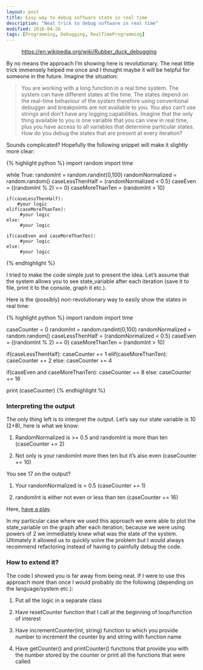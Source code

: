```yaml
---
layout: post
title: Easy way to debug software state in real time
description: "Neat trick to debug software in real time"
modified: 2016-04-26
tags: [Programming, Debugging, RealTimeProgramming]
---
```

<figure class="center">
  <img src="{{site.url}}/images/rubberDuck.jpeg" alt=""></a>
	<figcaption><a href="https://en.wikipedia.org/wiki/Rubber_duck_debugging" title="Rubber Duck Debugging">https://en.wikipedia.org/wiki/Rubber_duck_debugging</a></figcaption>
</figure>

By no means the approach I’m showing here is revolutionary. The neat little trick immensely helped me once and I thought maybe it will be helpful for someone in the future.
Imagine the situation:

<!-- more -->
>You are working with a long function in a real time system. The system can have different states at the time. The states depend on the real-time behaviour of the system therefore using conventional debugger and breakpoints are not available to you. You also can’t use strings and don’t have any logging capabilities. Imagine that the only thing available to you is one variable that you can view in real time, plus you have access to all variables that determine particular states. How do you debug the states that are present at every iteration?

Sounds complicated? Hopefully the following snippet will make it slightly more clear:

{% highlight python %}
import random
import time

while True:
    randomInt = random.randint(0,100)
    randomNormalized = random.random()
    caseLessThenHalf = (randomNormalized < 0.5)
    caseEven = ((randomInt % 2) == 0)
    caseMoreThanTen = (randomInt > 10)

    if(caseLessThenHalf):
        #your logic
    elif(caseMoreThanTen):
         #your logic
    else:
         #your logic

    if(caseEven and caseMoreThanTen):
         #your logic
    else:
         #your logic
{% endhighlight %}

I tried to make the code simple just to present the idea. Let’s assume that the system allows you to see state_variable after each iteration (save it to file, print it to the console, graph it etc.).

Here is the (possibly) non-revolutionary way to easily show the states in real time:

{% highlight python %}
import random
import time

caseCounter = 0
randomInt = random.randint(0,100)
randomNormalized = random.random()
caseLessThenHalf = (randomNormalized < 0.5)
caseEven = ((randomInt % 2) == 0)
caseMoreThanTen = (randomInt > 10)

if(caseLessThenHalf):
    caseCounter += 1
elif(caseMoreThanTen):
    caseCounter += 2
else:
    caseCounter += 4

if(caseEven and caseMoreThanTen):
    caseCounter += 8
else:
    caseCounter += 16

print (caseCounter)
{% endhighlight %}

### Interpreting the output
The only thing left is to interpret the output. Let’s say our state variable is 10 (2+8), here is what we know:

1. RandomNormalized is >= 0.5 and randomInt is more than ten (caseCounter += 2)

2. Not only is your randomInt more then ten but it’s also even (caseCounter += 10)

You see 17 on the output?

1. Your randomNormalized is < 0.5 (caseCounter += 1)

2. randomInt is either not even or less than ten (caseCounter += 16)

Here, [have a play](https://repl.it/CJBU/0/).

In my particular case where we used this approach we were able to plot the state_variable on the graph after each iteration, because we were using powers of 2 we immediately knew what was the state of the system. Ultimately it allowed us to quickly solve the problem but I would always recommend refactoring instead of having to painfully debug the code.

### How to extend it?
The code I showed you is far away from being neat. If I were to use this approach more than once I would probably do the following (depending on the language/system etc.):

1. Put all the logic in a separate class

2. Have resetCounter function that I call at the beginning of loop/function of interest

3. Have incrementCounter(int, string) function to which you provide number to increment the counter by and string with function name

4. Have getCounter() and printCounter() functions that provide you with the number stored by the counter or print all the functions that were called
